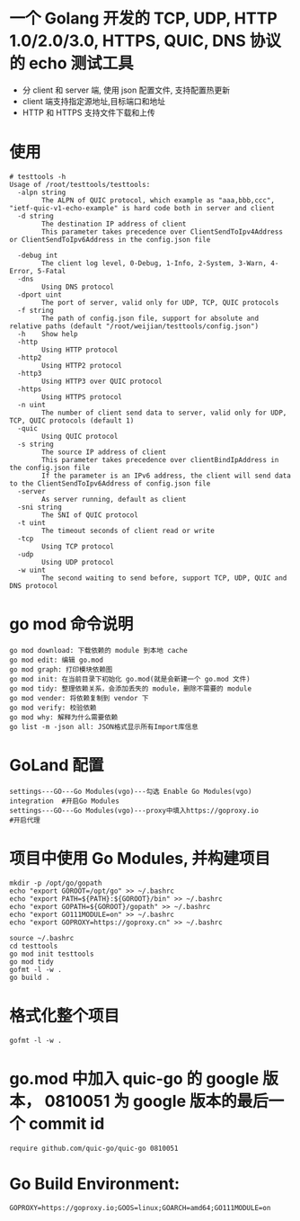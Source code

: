 # 一个 Golang 开发的 TCP, UDP, HTTP 1.0/2.0/3.0, HTTPS, QUIC, DNS 协议的 echo 测试工具

- 分 client 和 server 端, 使用 json 配置文件, 支持配置热更新
- client 端支持指定源地址,目标端口和地址
- HTTP 和 HTTPS 支持文件下载和上传

# 使用

```
# testtools -h
Usage of /root/testtools/testtools:
  -alpn string
    	The ALPN of QUIC protocol, which example as "aaa,bbb,ccc", "ietf-quic-v1-echo-example" is hard code both in server and client
  -d string
    	The destination IP address of client
    	This parameter takes precedence over ClientSendToIpv4Address or ClientSendToIpv6Address in the config.json file

  -debug int
    	The client log level, 0-Debug, 1-Info, 2-System, 3-Warn, 4-Error, 5-Fatal
  -dns
    	Using DNS protocol
  -dport uint
    	The port of server, valid only for UDP, TCP, QUIC protocols
  -f string
    	The path of config.json file, support for absolute and relative paths (default "/root/weijian/testtools/config.json")
  -h	Show help
  -http
    	Using HTTP protocol
  -http2
    	Using HTTP2 protocol
  -http3
    	Using HTTP3 over QUIC protocol
  -https
    	Using HTTPS protocol
  -n uint
    	The number of client send data to server, valid only for UDP, TCP, QUIC protocols (default 1)
  -quic
    	Using QUIC protocol
  -s string
    	The source IP address of client
    	This parameter takes precedence over clientBindIpAddress in the config.json file
    	If the parameter is an IPv6 address, the client will send data to the ClientSendToIpv6Address of config.json file
  -server
    	As server running, default as client
  -sni string
    	The SNI of QUIC protocol
  -t uint
    	The timeout seconds of client read or write
  -tcp
    	Using TCP protocol
  -udp
    	Using UDP protocol
  -w uint
    	The second waiting to send before, support TCP, UDP, QUIC and DNS protocol
```

# go mod 命令说明

    go mod download: 下载依赖的 module 到本地 cache
    go mod edit: 编辑 go.mod
    go mod graph: 打印模块依赖图
    go mod init: 在当前目录下初始化 go.mod(就是会新建一个 go.mod 文件)
    go mod tidy: 整理依赖关系，会添加丢失的 module，删除不需要的 module
    go mod vender: 将依赖复制到 vendor 下
    go mod verify: 校验依赖
    go mod why: 解释为什么需要依赖
    go list -m -json all: JSON格式显示所有Import库信息

# GoLand 配置

    settings---GO---Go Modules(vgo)---勾选 Enable Go Modules(vgo) integration  #开启Go Modules
    settings---GO---Go Modules(vgo)---proxy中填入https://goproxy.io            #开启代理

# 项目中使用 Go Modules, 并构建项目

    mkdir -p /opt/go/gopath
    echo "export GOROOT=/opt/go" >> ~/.bashrc
    echo "export PATH=${PATH}:${GOROOT}/bin" >> ~/.bashrc
    echo "export GOPATH=${GOROOT}/gopath" >> ~/.bashrc
    echo "export GO111MODULE=on" >> ~/.bashrc
    echo "export GOPROXY=https://goproxy.cn" >> ~/.bashrc

    source ~/.bashrc
    cd testtools
    go mod init testtools
    go mod tidy
    gofmt -l -w .
    go build .

# 格式化整个项目

    gofmt -l -w .

# go.mod 中加入 quic-go 的 google 版本， 0810051 为 google 版本的最后一个 commit id

    require github.com/quic-go/quic-go 0810051

# Go Build Environment:

    GOPROXY=https://goproxy.io;GOOS=linux;GOARCH=amd64;GO111MODULE=on
